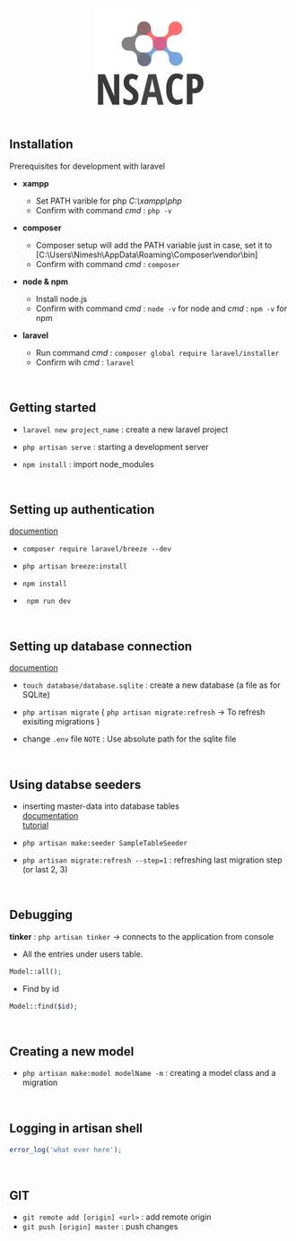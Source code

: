 <p align="center"><img src="public/img/full_logo.png" width="200"></a></p>

## Installation
Prerequisites for development with laravel

- **xampp** 
    - Set PATH varible for php *C:\xampp\php*
    - Confirm with command *cmd* : `php -v`

- **composer**
    - Composer setup will add the PATH variable just in case, set it to [C:\Users\Nimesh\AppData\Roaming\Composer\vendor\bin]
    - Confirm with command *cmd* : `composer`

- **node & npm**
    - Install node.js
    - Confirm with command *cmd* : `node -v` for node and *cmd* : `npm -v` for npm

- **laravel**
    - Run command *cmd* : `composer global require laravel/installer`
    - Confirm wih *cmd* : `laravel`

<br>

## Getting started

- `laravel new project_name` : create a new laravel project

- `php artisan serve` : starting a development server

- `npm install` : import node_modules 

<br>

## Setting up authentication 
[documention](https://laravel.com/docs/8.x/starter-kits#laravel-breeze)

- `composer require laravel/breeze --dev`

- `php artisan breeze:install`

- `npm install`

- ` npm run dev`

<br>

## Setting up database connection
[documention](https://laravel.com/docs/8.x/database)

- `touch database/database.sqlite` : create a new database (a file as for SQLite)

- `php artisan migrate` { `php artisan migrate:refresh` -> To refresh exisiting migrations }

- change `.env` file `NOTE` : Use absolute path for the sqlite file

<br>

## Using databse seeders 

- inserting master-data into database tables <br>
[documentation](https://laravel.com/docs/8.x/seeding) <br>
[tutorial](https://blog.hashvel.com/posts/insert-data-using-database-seeder-in-laravel/) 

- `php artisan make:seeder SampleTableSeeder`

- `php artisan migrate:refresh --step=1` : refreshing last migration step (or last 2, 3) 

<br>

## Debugging 
**tinker** : `php artisan tinker` -> connects to the application from console 

- All the entries under users table.
```php
Model::all();
``` 

- Find by id
```php
Model::find($id);
```

<br>

## Creating a new model

- `php artisan make:model modelName -m` : creating a model class and a migration

<br>

## Logging in artisan shell 

```php
error_log('what ever here');
```
<br>

## GIT
 
- `git remote add [origin] <url>` : add remote origin
- `git push [origin] master` : push changes

<br>